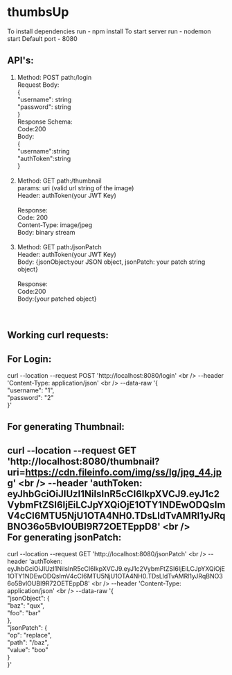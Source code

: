 # thumbsUp

To install dependencies run - npm install
To start server run - nodemon start
Default port - 8080

API's:
-------
1) Method: POST path:/login <br />
   Request Body:<br />
   {<br />
    "username": string<br />
    "password": string<br />
   }<br />
   Response Schema:<br />
   Code:200<br />
   Body:<br />
   {<br />
    "username":string<br />
    "authToken":string<br />
   }<br />
   <br />
2) Method: GET path:/thumbnail<br />
   params: uri (valid url string of the image)<br />
   Header: authToken(your JWT Key)<br />
   <br />
   Response:<br />
   Code: 200<br />
   Content-Type: image/jpeg<br />
   Body: binary stream<br />
   <br />
3) Method: GET path:/jsonPatch<br />
   Header: authToken(your JWT Key)<br />
   Body: {jsonObject:your JSON object, jsonPatch: your patch string object}<br />
   <br />
   Response:<br />
   Code:200<br />
   Body:{your patched object}<br />
   <br />
   <br />
   
Working curl requests:<br />
----------------------

For Login:<br />
----------
curl --location --request POST 'http://localhost:8080/login' \<br />
--header 'Content-Type: application/json' \<br />
--data-raw '{<br />
    "username": "1",<br />
    "password": "2"<br />
}'<br />

For generating Thumbnail:<br />
-------------------------
curl --location --request GET 'http://localhost:8080/thumbnail?uri=https://cdn.fileinfo.com/img/ss/lg/jpg_44.jpg' \<br />
--header 'authToken: eyJhbGciOiJIUzI1NiIsInR5cCI6IkpXVCJ9.eyJ1c2VybmFtZSI6IjEiLCJpYXQiOjE1OTY1NDEwODQsImV4cCI6MTU5NjU1OTA4NH0.TDsLldTvAMRl1yJRqBNO36o5BvlOUBI9R72OETEppD8' \<br />
<br />
For generating jsonPatch:<br />
-------------------------
curl --location --request GET 'http://localhost:8080/jsonPatch' \<br />
--header 'authToken: eyJhbGciOiJIUzI1NiIsInR5cCI6IkpXVCJ9.eyJ1c2VybmFtZSI6IjEiLCJpYXQiOjE1OTY1NDEwODQsImV4cCI6MTU5NjU1OTA4NH0.TDsLldTvAMRl1yJRqBNO36o5BvlOUBI9R72OETEppD8' \<br />
--header 'Content-Type: application/json' \<br />
--data-raw '{<br />
    "jsonObject": {<br />
        "baz": "qux",<br />
        "foo": "bar"<br />
    },<br />
    "jsonPatch": {<br />
        "op": "replace",<br />
        "path": "/baz",<br />
        "value": "boo"<br />
    }<br />
}'<br />
